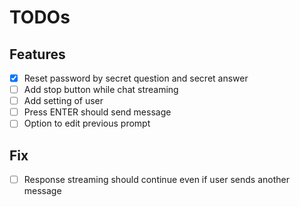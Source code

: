 # TODOs

## Features

- [X] Reset password by secret question and secret answer
- [ ] Add stop button while chat streaming
- [ ] Add setting of user
- [ ] Press ENTER should send message
- [ ] Option to edit previous prompt

## Fix

- [ ] Response streaming should continue even if user sends another message
